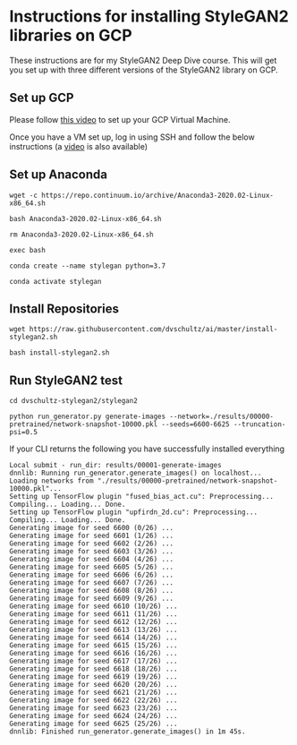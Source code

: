 # Instructions for installing StyleGAN2 libraries on GCP
These instructions are for my StyleGAN2 Deep Dive course. This will get you set up with three different versions of the StyleGAN2 library on GCP.

## Set up GCP
Please follow [this video](https://www.youtube.com/watch?v=CBPJh33T3yQ&list=PLWuCzxqIpJs-l4OygaHssyydjOu-AWoHv&index=2) to set up your GCP Virtual Machine.

Once you have a VM set up, log in using SSH and follow the below instructions (a [video](https://youtu.be/59hpiFMjhpY) is also available)

## Set up Anaconda
`wget -c https://repo.continuum.io/archive/Anaconda3-2020.02-Linux-x86_64.sh`

`bash Anaconda3-2020.02-Linux-x86_64.sh`

`rm Anaconda3-2020.02-Linux-x86_64.sh`

`exec bash`

`conda create --name stylegan python=3.7`

`conda activate stylegan`

## Install Repositories
`wget https://raw.githubusercontent.com/dvschultz/ai/master/install-stylegan2.sh`

`bash install-stylegan2.sh`

## Run StyleGAN2 test
`cd dvschultz-stylegan2/stylegan2`

`python run_generator.py generate-images --network=./results/00000-pretrained/network-snapshot-10000.pkl --seeds=6600-6625 --truncation-psi=0.5`

If your CLI returns the following you have successfully installed everything
```
Local submit - run_dir: results/00001-generate-images
dnnlib: Running run_generator.generate_images() on localhost...
Loading networks from "./results/00000-pretrained/network-snapshot-10000.pkl"...
Setting up TensorFlow plugin "fused_bias_act.cu": Preprocessing... Compiling... Loading... Done.
Setting up TensorFlow plugin "upfirdn_2d.cu": Preprocessing... Compiling... Loading... Done.
Generating image for seed 6600 (0/26) ...
Generating image for seed 6601 (1/26) ...
Generating image for seed 6602 (2/26) ...
Generating image for seed 6603 (3/26) ...
Generating image for seed 6604 (4/26) ...
Generating image for seed 6605 (5/26) ...
Generating image for seed 6606 (6/26) ...
Generating image for seed 6607 (7/26) ...
Generating image for seed 6608 (8/26) ...
Generating image for seed 6609 (9/26) ...
Generating image for seed 6610 (10/26) ...
Generating image for seed 6611 (11/26) ...
Generating image for seed 6612 (12/26) ...
Generating image for seed 6613 (13/26) ...
Generating image for seed 6614 (14/26) ...
Generating image for seed 6615 (15/26) ...
Generating image for seed 6616 (16/26) ...
Generating image for seed 6617 (17/26) ...
Generating image for seed 6618 (18/26) ...
Generating image for seed 6619 (19/26) ...
Generating image for seed 6620 (20/26) ...
Generating image for seed 6621 (21/26) ...
Generating image for seed 6622 (22/26) ...
Generating image for seed 6623 (23/26) ...
Generating image for seed 6624 (24/26) ...
Generating image for seed 6625 (25/26) ...
dnnlib: Finished run_generator.generate_images() in 1m 45s.
```
